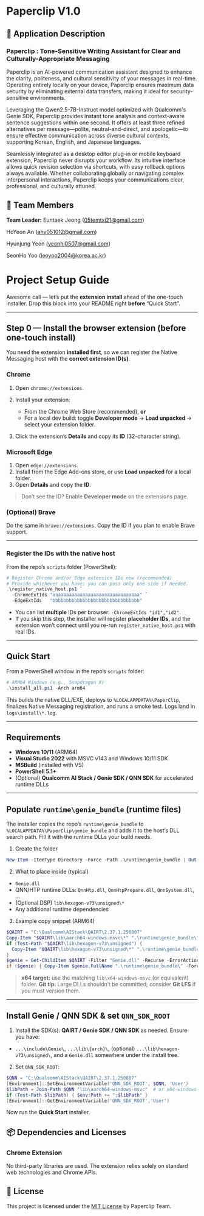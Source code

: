 # Paperclip V1.0

## 📱 Application Description

### Paperclip : Tone-Sensitive Writing Assistant for Clear and Culturally-Appropriate Messaging

Paperclip is an AI-powered communication assistant designed to enhance the clarity, politeness, and cultural sensitivity of your messages in real-time. Operating entirely locally on your device, Paperclip ensures maximum data security by eliminating external data transfers, making it ideal for security-sensitive environments.

Leveraging the Qwen2.5-7B-Instruct model optimized with Qualcomm's Genie SDK, Paperclip provides instant tone analysis and context-aware sentence suggestions within one second. It offers at least three refined alternatives per message—polite, neutral-and-direct, and apologetic—to ensure effective communication across diverse cultural contexts, supporting Korean, English, and Japanese languages.

Seamlessly integrated as a desktop editor plug-in or mobile keyboard extension, Paperclip never disrupts your workflow. Its intuitive interface allows quick revision selection via shortcuts, with easy rollback options always available. Whether collaborating globally or navigating complex interpersonal interactions, Paperclip keeps your communications clear, professional, and culturally attuned.



## 👥 Team Members

**Team Leader:** Euntaek Jeong (05temtxi21@gmail.com)

HoYeon An (ahy051012@gmail.com)

Hyunjung Yeon (yeonhj0507@gmail.com)

SeonHo Yoo (leoyoo2004@korea.ac.kr)

# Project Setup Guide

Awesome call — let’s put the **extension install** ahead of the one-touch installer. Drop this block into your README right **before** “Quick Start”.

---

## Step 0 — Install the browser extension (before one-touch install)

You need the extension **installed first**, so we can register the Native Messaging host with the **correct extension ID(s)**.

### Chrome

1. Open `chrome://extensions`.
2. Install your extension:

   * From the Chrome Web Store (recommended), **or**
   * For a local dev build: toggle **Developer mode** → **Load unpacked** → select your extension folder.
3. Click the extension’s **Details** and copy its **ID** (32-character string).

### Microsoft Edge

1. Open `edge://extensions`.
2. Install from the Edge Add-ons store, or use **Load unpacked** for a local folder.
3. Open **Details** and copy the **ID**.

> Don’t see the ID? Enable **Developer mode** on the extensions page.

### (Optional) Brave

Do the same in `brave://extensions`. Copy the ID if you plan to enable Brave support.

---

### Register the IDs with the native host

From the repo’s `scripts` folder (PowerShell):

```powershell
# Register Chrome and/or Edge extension IDs now (recommended)
# Provide whichever you have; you can pass only one side if needed.
.\register_native_host.ps1 `
  -ChromeExtIds "aaaaaaaaaaaaaaaaaaaaaaaaaaaaaaaa" `
  -EdgeExtIds   "bbbbbbbbbbbbbbbbbbbbbbbbbbbbbbbb"

```

* You can list **multiple** IDs per browser: `-ChromeExtIds "id1","id2"`.
* If you skip this step, the installer will register **placeholder IDs**, and the extension won’t connect until you re-run `register_native_host.ps1` with real IDs.

---

## Quick Start

From a PowerShell window in the repo’s `scripts` folder:

```powershell
# ARM64 Windows (e.g., Snapdragon X)
.\install_all.ps1 -Arch arm64
```

This builds the native DLL/EXE, deploys to `%LOCALAPPDATA%\PaperClip`, finalizes Native Messaging registration, and runs a smoke test. Logs land in `logs\install\*.log`.

---

## Requirements

* **Windows 10/11** (ARM64)
* **Visual Studio 2022** with MSVC v143 and Windows 10/11 SDK
* **MSBuild** (installed with VS)
* **PowerShell 5.1+**
* (Optional) **Qualcomm AI Stack / Genie SDK / QNN SDK** for accelerated runtime DLLs

---

## Populate `runtime\genie_bundle` (runtime files)

The installer copies the repo’s `runtime\genie_bundle` to `%LOCALAPPDATA%\PaperClip\genie_bundle` and adds it to the host’s DLL search path. Fill it with the runtime DLLs your build needs.

1. Create the folder

```powershell
New-Item -ItemType Directory -Force -Path .\runtime\genie_bundle | Out-Null
```

2. What to place inside (typical)

* `Genie.dll`
* QNN/HTP runtime DLLs: `QnnHtp.dll`, `QnnHtpPrepare.dll`, `QnnSystem.dll`, …
* (Optional DSP) `lib\hexagon-v73\unsigned\*`
* Any additional runtime dependencies

3. Example copy snippet (ARM64)

```powershell
$QAIRT = "C:\Qualcomm\AIStack\QAIRT\2.37.1.250807"
Copy-Item "$QAIRT\lib\aarch64-windows-msvc\*" ".\runtime\genie_bundle\" -Force -ErrorAction SilentlyContinue
if (Test-Path "$QAIRT\lib\hexagon-v73\unsigned") {
  Copy-Item "$QAIRT\lib\hexagon-v73\unsigned\*" ".\runtime\genie_bundle\" -Recurse -Force -ErrorAction SilentlyContinue
}
$genie = Get-ChildItem $QAIRT -Filter "Genie.dll" -Recurse -ErrorAction SilentlyContinue | Select-Object -First 1
if ($genie) { Copy-Item $genie.FullName ".\runtime\genie_bundle\" -Force }
```

> **x64 target:** use the matching `lib\x64-windows-msvc` (or equivalent) folder.
> **Git tip:** Large DLLs shouldn’t be committed; consider **Git LFS** if you must version them.

---

## Install Genie / QNN SDK & set `QNN_SDK_ROOT`

1. Install the SDK(s): **QAIRT / Genie SDK / QNN SDK** as needed. Ensure you have:

* `...\include\Genie\`, `...\lib\{arch}\`, (optional) `...\lib\hexagon-v73\unsigned\`, and a `Genie.dll` somewhere under the install tree.

2. Set `QNN_SDK_ROOT`:

```powershell
$QNN = "C:\Qualcomm\AIStack\QAIRT\2.37.1.250807"
[Environment]::SetEnvironmentVariable('QNN_SDK_ROOT', $QNN, 'User')
$libPath = Join-Path $QNN "lib\aarch64-windows-msvc"  # or x64-windows-msvc
if (Test-Path $libPath) { $env:Path += ";$libPath" }
[Environment]::GetEnvironmentVariable('QNN_SDK_ROOT','User')
```

Now run the **Quick Start** installer.



## 📦 Dependencies and Licenses

### Chrome Extension

No third-party libraries are used. The extension relies solely on standard web technologies and Chrome APIs.


## 📄 License

This project is licensed under the [MIT License](./LICENSE) by Paperclip Team.

